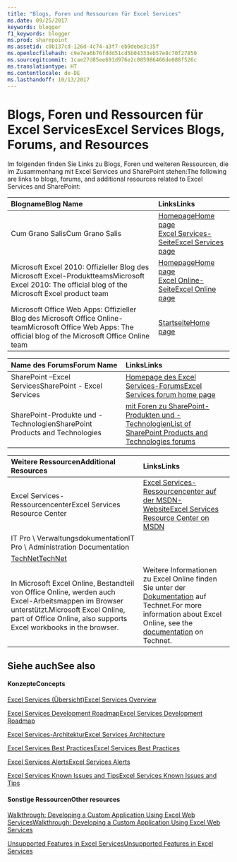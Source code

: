 ```yaml
---
title: "Blogs, Foren und Ressourcen für Excel Services"
ms.date: 09/25/2017
keywords: blogger
f1_keywords: blogger
ms.prod: sharepoint
ms.assetid: c0b137cd-126d-4c74-a3f7-eb9debe3c35f
ms.openlocfilehash: c9e7ea6b76fddd51cd5b04333eb57e8c70f27850
ms.sourcegitcommit: 1cae27d85ee691d976e2c085986466de088f526c
ms.translationtype: HT
ms.contentlocale: de-DE
ms.lasthandoff: 10/13/2017
---
```

# <a name="excel-services-blogs-forums-and-resources"></a><span data-ttu-id="abf68-103">Blogs, Foren und Ressourcen für Excel Services</span><span class="sxs-lookup"><span data-stu-id="abf68-103">Excel Services Blogs, Forums, and Resources</span></span>

<span data-ttu-id="abf68-104">Im folgenden finden Sie Links zu Blogs, Foren und weiteren Ressourcen, die im Zusammenhang mit Excel Services und SharePoint stehen:</span><span class="sxs-lookup"><span data-stu-id="abf68-104">The following are links to blogs, forums, and additional resources related to Excel Services and SharePoint:</span></span>
  
    
    



|<span data-ttu-id="abf68-105">**Blogname**</span><span class="sxs-lookup"><span data-stu-id="abf68-105">******Blog Name******</span></span>|<span data-ttu-id="abf68-106">**Links**</span><span class="sxs-lookup"><span data-stu-id="abf68-106">**Links**</span></span>|
|:-----|:-----|
|<span data-ttu-id="abf68-107">Cum Grano Salis</span><span class="sxs-lookup"><span data-stu-id="abf68-107">Cum Grano Salis</span></span>  <br/> | [<span data-ttu-id="abf68-108">Homepage</span><span class="sxs-lookup"><span data-stu-id="abf68-108">Home page</span></span>](http://blogs.msdn.com/cumgranosalis/) <br/>  [<span data-ttu-id="abf68-109">Excel Services-Seite</span><span class="sxs-lookup"><span data-stu-id="abf68-109">Excel Services page</span></span>](http://blogs.msdn.com/cumgranosalis/archive/category/12700.aspx) <br/> |
|<span data-ttu-id="abf68-110">Microsoft Excel 2010: Offizieller Blog des Microsoft Excel-Produktteams</span><span class="sxs-lookup"><span data-stu-id="abf68-110">Microsoft Excel 2010: The official blog of the Microsoft Excel product team</span></span>  <br/> | [<span data-ttu-id="abf68-111">Homepage</span><span class="sxs-lookup"><span data-stu-id="abf68-111">Home page</span></span>](http://blogs.msdn.com/excel) <br/>  [<span data-ttu-id="abf68-112">Excel Online-Seite</span><span class="sxs-lookup"><span data-stu-id="abf68-112">Excel Online page</span></span>](http://blogs.msdn.com/excel/archive/2010/01/21/collaborative-editing-using-excel-web-app.aspx) <br/> |
|<span data-ttu-id="abf68-113">Microsoft Office Web Apps: Offizieller Blog des Microsoft Office Online-team</span><span class="sxs-lookup"><span data-stu-id="abf68-113">Microsoft Office Web Apps: The official blog of the Microsoft Office Online team</span></span>  <br/> | [<span data-ttu-id="abf68-114">Startseite</span><span class="sxs-lookup"><span data-stu-id="abf68-114">Home page</span></span>](http://blogs.msdn.com/officewebapps/default.aspx) <br/> |
   


|<span data-ttu-id="abf68-115">**Name des Forums**</span><span class="sxs-lookup"><span data-stu-id="abf68-115">******Forum Name******</span></span>|<span data-ttu-id="abf68-116">**Links**</span><span class="sxs-lookup"><span data-stu-id="abf68-116">**Links**</span></span>|
|:-----|:-----|
|<span data-ttu-id="abf68-117">SharePoint –Excel Services</span><span class="sxs-lookup"><span data-stu-id="abf68-117">SharePoint - Excel Services</span></span>  <br/> | [<span data-ttu-id="abf68-118">Homepage des Excel Services-Forums</span><span class="sxs-lookup"><span data-stu-id="abf68-118">Excel Services forum home page</span></span>](http://social.msdn.microsoft.com/Forums/en-US/sharepointexcel/threads) <br/> |
|<span data-ttu-id="abf68-119">SharePoint-Produkte und -Technologien</span><span class="sxs-lookup"><span data-stu-id="abf68-119">SharePoint Products and Technologies</span></span>  <br/> | [<span data-ttu-id="abf68-120">mit Foren zu SharePoint-Produkten und -Technologien</span><span class="sxs-lookup"><span data-stu-id="abf68-120">List of SharePoint Products and Technologies forums</span></span>](http://social.msdn.microsoft.com/forums/en-US/category/sharepoint) <br/> |
   


|<span data-ttu-id="abf68-121">**Weitere Ressourcen**</span><span class="sxs-lookup"><span data-stu-id="abf68-121">******Additional Resources******</span></span>|<span data-ttu-id="abf68-122">**Links**</span><span class="sxs-lookup"><span data-stu-id="abf68-122">**Links**</span></span>|
|:-----|:-----|
|<span data-ttu-id="abf68-123">Excel Services-Ressourcencenter</span><span class="sxs-lookup"><span data-stu-id="abf68-123">Excel Services Resource Center</span></span>  <br/> | [<span data-ttu-id="abf68-124">Excel Services-Ressourcencenter auf der MSDN-Website</span><span class="sxs-lookup"><span data-stu-id="abf68-124">Excel Services Resource Center on MSDN</span></span>](http://msdn.microsoft.com/en-us/office/bb203828.aspx) <br/> |
|<span data-ttu-id="abf68-125">IT Pro \\ Verwaltungsdokumentation</span><span class="sxs-lookup"><span data-stu-id="abf68-125">IT Pro \\ Administration Documentation</span></span>  <br/> | <span data-ttu-id="abf68-126">
  [TechNet](http://technet.microsoft.com/en-us/library/ee424401%28office.14%29.aspx)</span><span class="sxs-lookup"><span data-stu-id="abf68-126">[TechNet](http://technet.microsoft.com/en-us/library/ee424401%28office.14%29.aspx)</span></span> <br/> |
|<span data-ttu-id="abf68-127">In Microsoft Excel Online, Bestandteil von Office Online, werden auch Excel-Arbeitsmappen im Browser unterstützt.</span><span class="sxs-lookup"><span data-stu-id="abf68-127">Microsoft Excel Online, part of Office Online, also supports Excel workbooks in the browser.</span></span>  <br/> |<span data-ttu-id="abf68-128">Weitere Informationen zu Excel Online finden Sie unter der  [Dokumentation](https://technet.microsoft.com/en-us/library/ee855124.aspx) auf Technet.</span><span class="sxs-lookup"><span data-stu-id="abf68-128">For more information about Excel Online, see the  [documentation](https://technet.microsoft.com/en-us/library/ee855124.aspx) on Technet.</span></span> <br/> |
   

## <a name="see-also"></a><span data-ttu-id="abf68-129">Siehe auch</span><span class="sxs-lookup"><span data-stu-id="abf68-129">See also</span></span>


#### <a name="concepts"></a><span data-ttu-id="abf68-130">Konzepte</span><span class="sxs-lookup"><span data-stu-id="abf68-130">Concepts</span></span>


  
    
    
 [<span data-ttu-id="abf68-131">Excel Services (Übersicht)</span><span class="sxs-lookup"><span data-stu-id="abf68-131">Excel Services Overview</span></span>](excel-services-overview.md)
  
    
    
 [<span data-ttu-id="abf68-132">Excel Services Development Roadmap</span><span class="sxs-lookup"><span data-stu-id="abf68-132">Excel Services Development Roadmap</span></span>](excel-services-development-roadmap.md)
  
    
    
 [<span data-ttu-id="abf68-133">Excel Services-Architektur</span><span class="sxs-lookup"><span data-stu-id="abf68-133">Excel Services Architecture</span></span>](excel-services-architecture.md)
  
    
    
 [<span data-ttu-id="abf68-134">Excel Services Best Practices</span><span class="sxs-lookup"><span data-stu-id="abf68-134">Excel Services Best Practices</span></span>](excel-services-best-practices.md)
  
    
    
 [<span data-ttu-id="abf68-135">Excel Services Alerts</span><span class="sxs-lookup"><span data-stu-id="abf68-135">Excel Services Alerts</span></span>](excel-services-alerts.md)
  
    
    
 [<span data-ttu-id="abf68-136">Excel Services Known Issues and Tips</span><span class="sxs-lookup"><span data-stu-id="abf68-136">Excel Services Known Issues and Tips</span></span>](excel-services-known-issues-and-tips.md)
#### <a name="other-resources"></a><span data-ttu-id="abf68-137">Sonstige Ressourcen</span><span class="sxs-lookup"><span data-stu-id="abf68-137">Other resources</span></span>


  
    
    
 [<span data-ttu-id="abf68-138">Walkthrough: Developing a Custom Application Using Excel Web Services</span><span class="sxs-lookup"><span data-stu-id="abf68-138">Walkthrough: Developing a Custom Application Using Excel Web Services</span></span>](walkthrough-developing-a-custom-application-using-excel-web-services.md)
  
    
    
 [<span data-ttu-id="abf68-139">Unsupported Features in Excel Services</span><span class="sxs-lookup"><span data-stu-id="abf68-139">Unsupported Features in Excel Services</span></span>](http://msdn.microsoft.com/library/5868e672-4786-4fed-9168-07ff538f6f5c%28Office.15%29.aspx)
